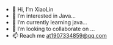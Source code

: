 - 👋 Hi, I’m XiaoLin
- 👀 I’m interested in Java...
- 🌱 I’m currently learning java...
- 💞️ I’m looking to collaborate on ...
- 📫 Reach me at1907334859@qq.com

<!---
LH1228/LH1228 is a ✨ special ✨ repository because its `README.md` (this file) appears on your GitHub profile.
You can click the Preview link to take a look at your changes.
--->
